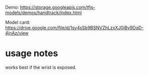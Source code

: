 Demo: https://storage.googleapis.com/tfjs-models/demos/handtrack/index.html

Model card: https://drive.google.com/file/d/1sv4sSb9BSNVZhLzxXJ0jBv9DqD-4jnAz/view

# usage notes
works best if the wrist is exposed.
